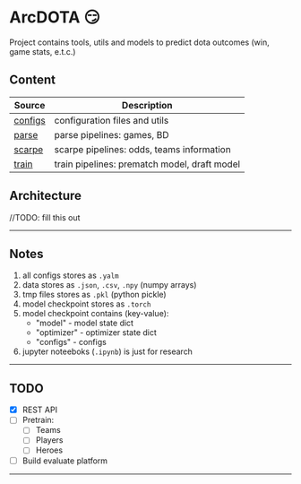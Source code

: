 # ArcDOTA 😏

Project contains tools, utils and models to predict dota outcomes (win, game stats, e.t.c.) 

## Content

| Source           | Description                                  |
| ---------------- | -------------------------------------------- |
| [configs](configs/) | configuration files and utils                |
| [parse](parse/)     | parse pipelines: games, BD                   |
| [scarpe](scarpe/)   | scarpe pipelines: odds, teams information    |
| [train](train/)     | train pipelines: prematch model, draft model |

## Architecture

//TODO: fill this out

---

## Notes

1. all configs stores as `.yalm`
2. data stores as `.json`, `.csv`, `.npy` (numpy arrays)
3. tmp files stores as `.pkl` (python pickle)
4. model checkpoint stores as `.torch`
5. model checkpoint contains (key-value):
   - "model" - model state dict
   - "optimizer" - optimizer state dict
   - "configs" - configs
6. jupyter noteeboks (`.ipynb`) is just for research

---

## TODO

* [X] REST API
* [ ] Pretrain:
  * [ ] Teams
  * [ ] Players
  * [ ] Heroes
* [ ] Build evaluate platform

---
